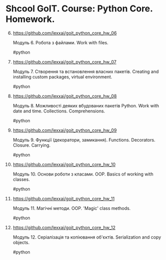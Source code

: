 # Shcool GoIT. Course: Python Core. Homework.
6. https://github.com/lexxai/goit_python_core_hw_06
   
    Модуль 6. Робота з файлами. Work with files.

    #python
6. https://github.com/lexxai/goit_python_core_hw_07
   
    Модуль 7. Створення та встановлення власних пакетів. Creating and installing custom packages, virtual environment.

    #python
6. https://github.com/lexxai/goit_python_core_hw_08
   
    Модуль 8. Можливості деяких вбудованих пакетів Python.  Work with date and time. Collections. Comprehensions.

    #python
6. https://github.com/lexxai/goit_python_core_hw_09
   
    Модуль 9. Функції (декоратори, замикання). Functions. Decorators. Closure. Carrying.

    #python
6. https://github.com/lexxai/goit_python_core_hw_10
   
    Модуль 10. Основи роботи з класами. OOP. Basics of working with classes.

    #python
6. https://github.com/lexxai/goit_python_core_hw_11
   
    Модуль 11. Магічні методи. OOP. 'Magic' class methods.

    #python

6. https://github.com/lexxai/goit_python_core_hw_12
   
    Модуль 12. Серіалізація та копіювання об'єктів. Serialization and copy objects.

    #python 
